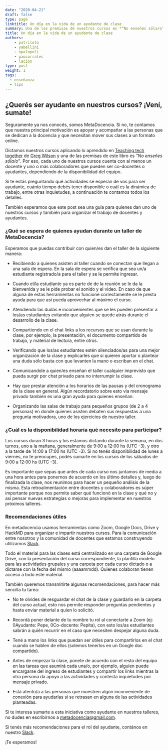 ```yaml
---
date: "2020-04-21"
draft: false
type: page
linktitle: Un día en la vida de un ayudante de clase
summary: Una de las premisas de nuestros cursos es *“No enseñes sóla/o”*.  Por eso, cada curso cuenta con un docente, un co-docente y uno o más colaboradores, dependiendo de la disponibilidad del equipo.  Te resumimos qué actividades hace un ayudante, cuánto tiempo debes tener disponible, cuál es la dinámica de trabajo, entre otros detalles.
title: Un día en la vida de un ayudante de clase
authors:
    - patriloto
    - yabellini
    - npalopoli
    - paocorrales
    - lacion
type: post
weight: 1
tags: 
  - enseñanza
  - tips 
---
```


## ¿Querés ser ayudante en nuestros cursos? ¡Vení, sumate!

  
Seguramente ya nos conocés, somos MetaDocencia. Si no, te contamos que nuestra principal motivación es apoyar y acompañar a las personas que se dedican a la docencia y que necesitan mover sus clases a un formato online.

Dictamos nuestros cursos aplicando lo aprendido en [Teaching tech together](https://teachtogether.tech/) de [Greg Wilson](https://twitter.com/gvwilson) y una de las premisas de este libro es *“No enseñes sóla/o”*.  Por eso, cada uno de nuestros cursos cuenta con al menos un docente y uno o más colaboradores que pueden ser co-docentes o ayudantes, dependiendo de la disponibilidad del equipo. 

Si te estás preguntando qué actividades se esperan de vos para ser ayudante, cuánto tiempo debés tener disponible o cuál es la dinámica de trabajo, entre otras inquietudes, a continuación te contamos todos los detalles.

También esperamos que este post sea una guía para quienes dan uno de nuestros cursos y también para organizar el trabajo de docentes y ayudantes.

  
### ¿Qué se espera de quienes ayudan durante un taller de MetaDocencia?


Esperamos que puedas contribuir con quien/es dan el taller de la siguiente manera:


-   Recibiendo a quienes asisten al taller cuando se conectan que llegan a una sala de espera. En la sala de espera se verifica que sea un/a estudiante registrado/a para el taller y se le permite ingresar.

-   Cuando el/la estudiante ya es parte de de la reunión se le da la bienvenida y se le pide probar el sonido y el video. En caso de que alguna de estas herramientas no funcione correctamente se le presta ayuda para que así pueda aprovechar al máximo el curso.

-   Atendiendo las dudas e inconvenientes que se les pueden presentar a los/as estudiantes evitando que alguien se quede atrás durante el desarrollo de la clase.

-   Compartiendo en el chat links a los recursos que se usan durante la clase, por ejemplo, la presentación, el documento compartido de trabajo, y material de lectura, entre otros. 
    
-   Verificando que los/as estudiantes estén silenciados/as para una mejor organización de la clase y explicarles que si quieren aportar o plantear una duda sólo basta con que levanten la mano o escriban en el chat.

-   Comunicandole a quien/es enseñan el taller cualquier imprevisto que pueda surgir por chat privado para no interrumpir la clase.
    
-   Hay que prestar atención a los horarios de las pausas y del cronograma de la clase en general. Algún recordatorio sobre esto via mensaje privado también es una gran ayuda para quienes enseñan.
    
-   Organizando las salas de trabajo para pequeños grupos (de 2 a 4 personas) en donde quienes asisten debaten sus respuestas a una pregunta motivadora, uno de los ejercicios de nuestro taller.
    

### ¿Cuál es la disponibilidad horaria qué necesito para participar?

Los cursos duran 3 horas y los estamos dictando durante la semana, en dos turnos, uno a la mañana, generalmente de 9:00 a 12:00 hs (UTC -3), y otro a  la tarde de 14:00 a 17:00 hs (UTC -3).  Si no tenés disponibilidad de lunes a viernes, no te preocupes, podés sumarte en los cursos de los sábados de 9:00 a 12:00 hs (UTC -3).

Es importante que sepas que antes de cada curso nos juntamos de media a una hora antes para ponernos de acuerdo en los último detalles y, luego de finalizada la clase, nos reunimos para hacer un pequeño análisis de la misma. Esta retroalimentación entre docentes y colaboradores es súper importante porque nos permite saber qué funcionó en la clase y qué no y así pensar nuevas estrategias o mejoras para implementar en nuestros próximos talleres.

  
### Recomendaciones útiles

En metadocencia usamos herramientas como Zoom, Google Docs, Drive y HackMD para organizar e impartir nuestros cursos. Para la comunicación entre nosotros y la comunidad de docentes que estamos construyendo utilizamos [Slack](https://join.slack.com/t/metadocencia/shared_invite/zt-cq1hleoz-Ij2AgXKJBjg03sRuoxLhjg).

Todo el material para las clases está centralizado en una carpeta de Google Drive, con la presentación del curso correspondiente, la plantilla modelo para las actividades grupales y una carpeta por cada curso dictado o a dictarse con la fecha del mismo (aaaammdd). Quienes colaboran tienen acceso a todo este material.

También queremos transmitirte algunas recomendaciones, para hacer más sencilla tu tarea: 

-   No te olvides de resguardar el chat de la clase y guardarlo en la carpeta del curso actual, esto nos permite responder preguntas pendientes y hasta enviar material a quien lo solicitó.

-   Recordá poner delante de tu nombre tu rol al conectarte a Zoom (ej: 0Ayudante: Pepe, 0Co-docente: Pepita), con esto los/as estudiantes sabrán a quién recurrir en el caso que necesiten despejar alguna duda.

-   Tené a mano los links que puedan ser útiles para compartirlos en el chat cuando se hablen de ellos (solemos tenerlos en un Google doc compartido).
    
-   Antes de empezar la clase, ponete de acuerdo con el resto del equipo en las tareas que asumirá cada una/o, por ejemplo, alguien puede encargarse del ingreso de estudiantes y compartir los links mientras la otra persona da apoyo a las actividades y contesta inquietudes por mensaje privado.
    
-   Está atento/a a las personas que muestren algún inconveniente de conexión para ayudarlas si se retrasan en alguna de las actividades planteadas.
    
    
Si te interesa sumarte a esta iniciativa como ayudante en nuestros talleres, no dudes en escribirnos a metadocencia@gmail.com.

Si tenés más recomendaciones para el rol del ayudante, contános en nuestro [Slack](https://join.slack.com/t/metadocencia/shared_invite/zt-cq1hleoz-Ij2AgXKJBjg03sRuoxLhjg).

¡Te esperamos!
